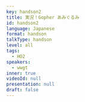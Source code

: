 ```yaml
---
key: handson2
title: 実況！Gopher あみぐるみ
id: handson2
language: Japanese
format: handson
talkType: handson
level: all
tags:
  - HO2
speakers:
  - wwgt
inner: true
videoId: null
presentation: null
draft: false
---
```

